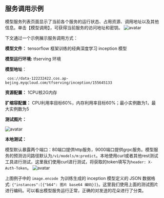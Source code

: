 ## 服务调用示例

模型服务列表页面显示了当前各个服务的运行状态、占用资源、调用地址以及其他信息。单击【模型调用】，可获得当前服务的访问地址和密钥。
![avatar](https://main.qcloudimg.com/raw/c996367198ed90aa94b22ac43517cc4e.png)

下文通过一个示例展示服务调用方式：

**模型文件：** tensorflow 框架训练的经典深度学习 inception 模型

**模型运行环境:**  tfserving 环境

**模型地址**： 

	‌ cos://data-122232422.cos.ap-bejing.myqcloud.com/tfserving/inception/155645133 

**资源配置：** 1CPU核2G内存

**扩缩容配置：** CPU利用率目标60%，内存利用率目标60%；最小实例数为1，最大实例数为5

**测试图片：**

![avatar](https://main.qcloudimg.com/raw/e6bcf91f8596a1da18f534e3dc6b2d95.png)

**本地测试：**

 模型默认暴露两个端口：80端口提供http服务，9000端口提供grpc服务。模型服务的预测访问路径默认为`/v1/models/m:predict`。本地使用curl或者其他rest测试工具进行测试，这里我们使用curl进行测试，将获取的token填写为`header: X-Auth-Token`。
![avatar](https://main.qcloudimg.com/raw/1b6f9b94c2764430e8929075fdf560bf.png)

上图例子中的 `image.encode `为训练生成的 inception 模型定义的 JSON 数据格式:
`{"instances":[{"b64": 图片 base64 编码}]}`。这里我们使用上面的测试图片进行编码。可以看出模型服务运行正常，正确的对发送的花朵进行了分类。
